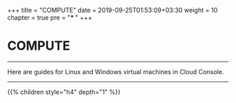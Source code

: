 +++
title = "COMPUTE"
date = 2019-09-25T01:53:09+03:30
weight = 10
chapter = true
pre = "<b>* </b>"
+++

# **COMPUTE**
____
Here are guides for Linux and Windows virtual machines in Cloud Console.
____

{{% children style="h4" depth="1" %}}



